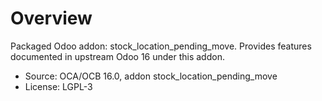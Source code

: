 # Overview

Packaged Odoo addon: stock_location_pending_move. Provides features documented in upstream Odoo 16 under this addon.

- Source: OCA/OCB 16.0, addon stock_location_pending_move
- License: LGPL-3
